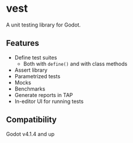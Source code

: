# vest

A unit testing library for Godot.

## Features

* Define test suites
  * Both with `define()` and with class methods
* Assert library
* Parametrized tests
* Mocks
* Benchmarks
* Generate reports in TAP
* In-editor UI for running tests

## Compatibility

Godot v4.1.4 and up

